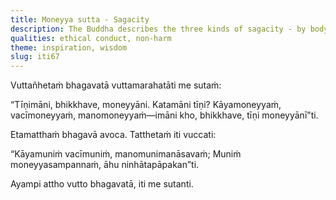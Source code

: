 ```yaml
---
title: Moneyya sutta - Sagacity
description: The Buddha describes the three kinds of sagacity - by body, speech and mind.
qualities: ethical conduct, non-harm
theme: inspiration, wisdom
slug: iti67
---
```


Vuttañhetaṁ bhagavatā vuttamarahatāti me sutaṁ:

“Tīṇimāni, bhikkhave, moneyyāni. Katamāni tīṇi? Kāyamoneyyaṁ, vacīmoneyyaṁ, manomoneyyaṁ—imāni kho, bhikkhave, tīṇi moneyyānī”ti.

Etamatthaṁ bhagavā avoca. Tatthetaṁ iti vuccati:

“Kāyamuniṁ vacīmuniṁ,
manomunimanāsavaṁ;
Muniṁ moneyyasampannaṁ,
āhu ninhātapāpakan”ti.

Ayampi attho vutto bhagavatā, iti me sutanti.
